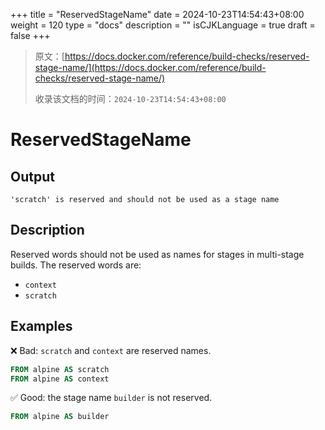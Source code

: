 +++
title = "ReservedStageName"
date = 2024-10-23T14:54:43+08:00
weight = 120
type = "docs"
description = ""
isCJKLanguage = true
draft = false
+++

> 原文：[https://docs.docker.com/reference/build-checks/reserved-stage-name/](https://docs.docker.com/reference/build-checks/reserved-stage-name/)
>
> 收录该文档的时间：`2024-10-23T14:54:43+08:00`

# ReservedStageName

## Output



```text
'scratch' is reserved and should not be used as a stage name
```

## Description

Reserved words should not be used as names for stages in multi-stage builds. The reserved words are:

- `context`
- `scratch`

## Examples

❌ Bad: `scratch` and `context` are reserved names.



```dockerfile
FROM alpine AS scratch
FROM alpine AS context
```

✅ Good: the stage name `builder` is not reserved.



```dockerfile
FROM alpine AS builder
```
